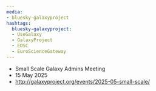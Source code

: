 ```yaml
---
media:
- bluesky-galaxyproject
hashtags:
  bluesky-galaxyproject:
  - UseGalaxy
  - GalaxyProject
  - EOSC
  - EuroScienceGateway
---
```

- Small Scale Galaxy Admins Meeting
- 15 May 2025
- http://galaxyproject.org/events/2025-05-small-scale/